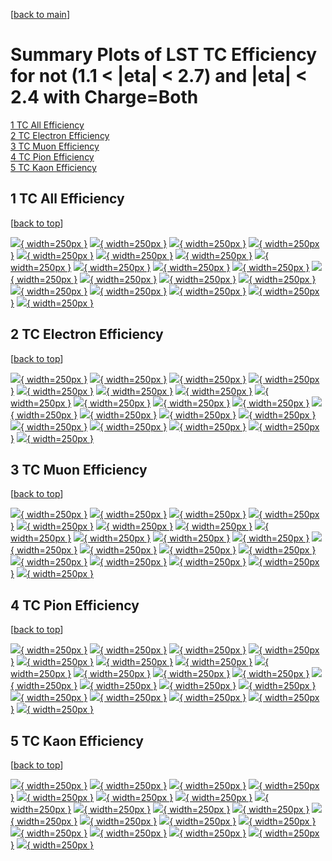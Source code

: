 [[back to main](./)]

# <a name="top"></a> Summary Plots of LST TC Efficiency for not (1.1 < |eta| < 2.7) and |eta| < 2.4 with Charge=Both

[1 TC All Efficiency](#1)<br/>[2 TC Electron Efficiency](#2)<br/>[3 TC Muon Efficiency](#3)<br/>[4 TC Pion Efficiency](#4)<br/>[5 TC Kaon Efficiency](#5)<br/>



## <a name="1"></a> 1 TC All Efficiency

 [[back to top](#top)]

[![](../mtv/var/TC_vtr_0_0_eff_pt.png){ width=250px }](TC_vtr_0_0_eff_pt.html)
[![](../mtv/var/TC_vtr_0_0_eff_ptzoom.png){ width=250px }](TC_vtr_0_0_eff_ptzoom.html)
[![](../mtv/var/TC_vtr_0_0_eff_ptlow.png){ width=250px }](TC_vtr_0_0_eff_ptlow.html)
[![](../mtv/var/TC_vtr_0_0_eff_ptlowzoom.png){ width=250px }](TC_vtr_0_0_eff_ptlowzoom.html)
[![](../mtv/var/TC_vtr_0_0_eff_ptmtv.png){ width=250px }](TC_vtr_0_0_eff_ptmtv.html)
[![](../mtv/var/TC_vtr_0_0_eff_ptmtvzoom.png){ width=250px }](TC_vtr_0_0_eff_ptmtvzoom.html)
[![](../mtv/var/TC_vtr_0_0_eff_eta.png){ width=250px }](TC_vtr_0_0_eff_eta.html)
[![](../mtv/var/TC_vtr_0_0_eff_etazoom.png){ width=250px }](TC_vtr_0_0_eff_etazoom.html)
[![](../mtv/var/TC_vtr_0_0_eff_etacoarse.png){ width=250px }](TC_vtr_0_0_eff_etacoarse.html)
[![](../mtv/var/TC_vtr_0_0_eff_etacoarsezoom.png){ width=250px }](TC_vtr_0_0_eff_etacoarsezoom.html)
[![](../mtv/var/TC_vtr_0_0_eff_phi.png){ width=250px }](TC_vtr_0_0_eff_phi.html)
[![](../mtv/var/TC_vtr_0_0_eff_phizoom.png){ width=250px }](TC_vtr_0_0_eff_phizoom.html)
[![](../mtv/var/TC_vtr_0_0_eff_phicoarse.png){ width=250px }](TC_vtr_0_0_eff_phicoarse.html)
[![](../mtv/var/TC_vtr_0_0_eff_phicoarsezoom.png){ width=250px }](TC_vtr_0_0_eff_phicoarsezoom.html)
[![](../mtv/var/TC_vtr_0_0_eff_dxy.png){ width=250px }](TC_vtr_0_0_eff_dxy.html)
[![](../mtv/var/TC_vtr_0_0_eff_dxycoarse.png){ width=250px }](TC_vtr_0_0_eff_dxycoarse.html)
[![](../mtv/var/TC_vtr_0_0_eff_dxycoarsezoom.png){ width=250px }](TC_vtr_0_0_eff_dxycoarsezoom.html)
[![](../mtv/var/TC_vtr_0_0_eff_dz.png){ width=250px }](TC_vtr_0_0_eff_dz.html)
[![](../mtv/var/TC_vtr_0_0_eff_dzcoarse.png){ width=250px }](TC_vtr_0_0_eff_dzcoarse.html)
[![](../mtv/var/TC_vtr_0_0_eff_dzcoarsezoom.png){ width=250px }](TC_vtr_0_0_eff_dzcoarsezoom.html)


## <a name="2"></a> 2 TC Electron Efficiency

 [[back to top](#top)]

[![](../mtv/var/TC_vtr_11_0_eff_pt.png){ width=250px }](TC_vtr_11_0_eff_pt.html)
[![](../mtv/var/TC_vtr_11_0_eff_ptzoom.png){ width=250px }](TC_vtr_11_0_eff_ptzoom.html)
[![](../mtv/var/TC_vtr_11_0_eff_ptlow.png){ width=250px }](TC_vtr_11_0_eff_ptlow.html)
[![](../mtv/var/TC_vtr_11_0_eff_ptlowzoom.png){ width=250px }](TC_vtr_11_0_eff_ptlowzoom.html)
[![](../mtv/var/TC_vtr_11_0_eff_ptmtv.png){ width=250px }](TC_vtr_11_0_eff_ptmtv.html)
[![](../mtv/var/TC_vtr_11_0_eff_ptmtvzoom.png){ width=250px }](TC_vtr_11_0_eff_ptmtvzoom.html)
[![](../mtv/var/TC_vtr_11_0_eff_eta.png){ width=250px }](TC_vtr_11_0_eff_eta.html)
[![](../mtv/var/TC_vtr_11_0_eff_etazoom.png){ width=250px }](TC_vtr_11_0_eff_etazoom.html)
[![](../mtv/var/TC_vtr_11_0_eff_etacoarse.png){ width=250px }](TC_vtr_11_0_eff_etacoarse.html)
[![](../mtv/var/TC_vtr_11_0_eff_etacoarsezoom.png){ width=250px }](TC_vtr_11_0_eff_etacoarsezoom.html)
[![](../mtv/var/TC_vtr_11_0_eff_phi.png){ width=250px }](TC_vtr_11_0_eff_phi.html)
[![](../mtv/var/TC_vtr_11_0_eff_phizoom.png){ width=250px }](TC_vtr_11_0_eff_phizoom.html)
[![](../mtv/var/TC_vtr_11_0_eff_phicoarse.png){ width=250px }](TC_vtr_11_0_eff_phicoarse.html)
[![](../mtv/var/TC_vtr_11_0_eff_phicoarsezoom.png){ width=250px }](TC_vtr_11_0_eff_phicoarsezoom.html)
[![](../mtv/var/TC_vtr_11_0_eff_dxy.png){ width=250px }](TC_vtr_11_0_eff_dxy.html)
[![](../mtv/var/TC_vtr_11_0_eff_dxycoarse.png){ width=250px }](TC_vtr_11_0_eff_dxycoarse.html)
[![](../mtv/var/TC_vtr_11_0_eff_dxycoarsezoom.png){ width=250px }](TC_vtr_11_0_eff_dxycoarsezoom.html)
[![](../mtv/var/TC_vtr_11_0_eff_dz.png){ width=250px }](TC_vtr_11_0_eff_dz.html)
[![](../mtv/var/TC_vtr_11_0_eff_dzcoarse.png){ width=250px }](TC_vtr_11_0_eff_dzcoarse.html)
[![](../mtv/var/TC_vtr_11_0_eff_dzcoarsezoom.png){ width=250px }](TC_vtr_11_0_eff_dzcoarsezoom.html)


## <a name="3"></a> 3 TC Muon Efficiency

 [[back to top](#top)]

[![](../mtv/var/TC_vtr_13_0_eff_pt.png){ width=250px }](TC_vtr_13_0_eff_pt.html)
[![](../mtv/var/TC_vtr_13_0_eff_ptzoom.png){ width=250px }](TC_vtr_13_0_eff_ptzoom.html)
[![](../mtv/var/TC_vtr_13_0_eff_ptlow.png){ width=250px }](TC_vtr_13_0_eff_ptlow.html)
[![](../mtv/var/TC_vtr_13_0_eff_ptlowzoom.png){ width=250px }](TC_vtr_13_0_eff_ptlowzoom.html)
[![](../mtv/var/TC_vtr_13_0_eff_ptmtv.png){ width=250px }](TC_vtr_13_0_eff_ptmtv.html)
[![](../mtv/var/TC_vtr_13_0_eff_ptmtvzoom.png){ width=250px }](TC_vtr_13_0_eff_ptmtvzoom.html)
[![](../mtv/var/TC_vtr_13_0_eff_eta.png){ width=250px }](TC_vtr_13_0_eff_eta.html)
[![](../mtv/var/TC_vtr_13_0_eff_etazoom.png){ width=250px }](TC_vtr_13_0_eff_etazoom.html)
[![](../mtv/var/TC_vtr_13_0_eff_etacoarse.png){ width=250px }](TC_vtr_13_0_eff_etacoarse.html)
[![](../mtv/var/TC_vtr_13_0_eff_etacoarsezoom.png){ width=250px }](TC_vtr_13_0_eff_etacoarsezoom.html)
[![](../mtv/var/TC_vtr_13_0_eff_phi.png){ width=250px }](TC_vtr_13_0_eff_phi.html)
[![](../mtv/var/TC_vtr_13_0_eff_phizoom.png){ width=250px }](TC_vtr_13_0_eff_phizoom.html)
[![](../mtv/var/TC_vtr_13_0_eff_phicoarse.png){ width=250px }](TC_vtr_13_0_eff_phicoarse.html)
[![](../mtv/var/TC_vtr_13_0_eff_phicoarsezoom.png){ width=250px }](TC_vtr_13_0_eff_phicoarsezoom.html)
[![](../mtv/var/TC_vtr_13_0_eff_dxy.png){ width=250px }](TC_vtr_13_0_eff_dxy.html)
[![](../mtv/var/TC_vtr_13_0_eff_dxycoarse.png){ width=250px }](TC_vtr_13_0_eff_dxycoarse.html)
[![](../mtv/var/TC_vtr_13_0_eff_dxycoarsezoom.png){ width=250px }](TC_vtr_13_0_eff_dxycoarsezoom.html)
[![](../mtv/var/TC_vtr_13_0_eff_dz.png){ width=250px }](TC_vtr_13_0_eff_dz.html)
[![](../mtv/var/TC_vtr_13_0_eff_dzcoarse.png){ width=250px }](TC_vtr_13_0_eff_dzcoarse.html)
[![](../mtv/var/TC_vtr_13_0_eff_dzcoarsezoom.png){ width=250px }](TC_vtr_13_0_eff_dzcoarsezoom.html)


## <a name="4"></a> 4 TC Pion Efficiency

 [[back to top](#top)]

[![](../mtv/var/TC_vtr_211_0_eff_pt.png){ width=250px }](TC_vtr_211_0_eff_pt.html)
[![](../mtv/var/TC_vtr_211_0_eff_ptzoom.png){ width=250px }](TC_vtr_211_0_eff_ptzoom.html)
[![](../mtv/var/TC_vtr_211_0_eff_ptlow.png){ width=250px }](TC_vtr_211_0_eff_ptlow.html)
[![](../mtv/var/TC_vtr_211_0_eff_ptlowzoom.png){ width=250px }](TC_vtr_211_0_eff_ptlowzoom.html)
[![](../mtv/var/TC_vtr_211_0_eff_ptmtv.png){ width=250px }](TC_vtr_211_0_eff_ptmtv.html)
[![](../mtv/var/TC_vtr_211_0_eff_ptmtvzoom.png){ width=250px }](TC_vtr_211_0_eff_ptmtvzoom.html)
[![](../mtv/var/TC_vtr_211_0_eff_eta.png){ width=250px }](TC_vtr_211_0_eff_eta.html)
[![](../mtv/var/TC_vtr_211_0_eff_etazoom.png){ width=250px }](TC_vtr_211_0_eff_etazoom.html)
[![](../mtv/var/TC_vtr_211_0_eff_etacoarse.png){ width=250px }](TC_vtr_211_0_eff_etacoarse.html)
[![](../mtv/var/TC_vtr_211_0_eff_etacoarsezoom.png){ width=250px }](TC_vtr_211_0_eff_etacoarsezoom.html)
[![](../mtv/var/TC_vtr_211_0_eff_phi.png){ width=250px }](TC_vtr_211_0_eff_phi.html)
[![](../mtv/var/TC_vtr_211_0_eff_phizoom.png){ width=250px }](TC_vtr_211_0_eff_phizoom.html)
[![](../mtv/var/TC_vtr_211_0_eff_phicoarse.png){ width=250px }](TC_vtr_211_0_eff_phicoarse.html)
[![](../mtv/var/TC_vtr_211_0_eff_phicoarsezoom.png){ width=250px }](TC_vtr_211_0_eff_phicoarsezoom.html)
[![](../mtv/var/TC_vtr_211_0_eff_dxy.png){ width=250px }](TC_vtr_211_0_eff_dxy.html)
[![](../mtv/var/TC_vtr_211_0_eff_dxycoarse.png){ width=250px }](TC_vtr_211_0_eff_dxycoarse.html)
[![](../mtv/var/TC_vtr_211_0_eff_dxycoarsezoom.png){ width=250px }](TC_vtr_211_0_eff_dxycoarsezoom.html)
[![](../mtv/var/TC_vtr_211_0_eff_dz.png){ width=250px }](TC_vtr_211_0_eff_dz.html)
[![](../mtv/var/TC_vtr_211_0_eff_dzcoarse.png){ width=250px }](TC_vtr_211_0_eff_dzcoarse.html)
[![](../mtv/var/TC_vtr_211_0_eff_dzcoarsezoom.png){ width=250px }](TC_vtr_211_0_eff_dzcoarsezoom.html)


## <a name="5"></a> 5 TC Kaon Efficiency

 [[back to top](#top)]

[![](../mtv/var/TC_vtr_321_0_eff_pt.png){ width=250px }](TC_vtr_321_0_eff_pt.html)
[![](../mtv/var/TC_vtr_321_0_eff_ptzoom.png){ width=250px }](TC_vtr_321_0_eff_ptzoom.html)
[![](../mtv/var/TC_vtr_321_0_eff_ptlow.png){ width=250px }](TC_vtr_321_0_eff_ptlow.html)
[![](../mtv/var/TC_vtr_321_0_eff_ptlowzoom.png){ width=250px }](TC_vtr_321_0_eff_ptlowzoom.html)
[![](../mtv/var/TC_vtr_321_0_eff_ptmtv.png){ width=250px }](TC_vtr_321_0_eff_ptmtv.html)
[![](../mtv/var/TC_vtr_321_0_eff_ptmtvzoom.png){ width=250px }](TC_vtr_321_0_eff_ptmtvzoom.html)
[![](../mtv/var/TC_vtr_321_0_eff_eta.png){ width=250px }](TC_vtr_321_0_eff_eta.html)
[![](../mtv/var/TC_vtr_321_0_eff_etazoom.png){ width=250px }](TC_vtr_321_0_eff_etazoom.html)
[![](../mtv/var/TC_vtr_321_0_eff_etacoarse.png){ width=250px }](TC_vtr_321_0_eff_etacoarse.html)
[![](../mtv/var/TC_vtr_321_0_eff_etacoarsezoom.png){ width=250px }](TC_vtr_321_0_eff_etacoarsezoom.html)
[![](../mtv/var/TC_vtr_321_0_eff_phi.png){ width=250px }](TC_vtr_321_0_eff_phi.html)
[![](../mtv/var/TC_vtr_321_0_eff_phizoom.png){ width=250px }](TC_vtr_321_0_eff_phizoom.html)
[![](../mtv/var/TC_vtr_321_0_eff_phicoarse.png){ width=250px }](TC_vtr_321_0_eff_phicoarse.html)
[![](../mtv/var/TC_vtr_321_0_eff_phicoarsezoom.png){ width=250px }](TC_vtr_321_0_eff_phicoarsezoom.html)
[![](../mtv/var/TC_vtr_321_0_eff_dxy.png){ width=250px }](TC_vtr_321_0_eff_dxy.html)
[![](../mtv/var/TC_vtr_321_0_eff_dxycoarse.png){ width=250px }](TC_vtr_321_0_eff_dxycoarse.html)
[![](../mtv/var/TC_vtr_321_0_eff_dxycoarsezoom.png){ width=250px }](TC_vtr_321_0_eff_dxycoarsezoom.html)
[![](../mtv/var/TC_vtr_321_0_eff_dz.png){ width=250px }](TC_vtr_321_0_eff_dz.html)
[![](../mtv/var/TC_vtr_321_0_eff_dzcoarse.png){ width=250px }](TC_vtr_321_0_eff_dzcoarse.html)
[![](../mtv/var/TC_vtr_321_0_eff_dzcoarsezoom.png){ width=250px }](TC_vtr_321_0_eff_dzcoarsezoom.html)

